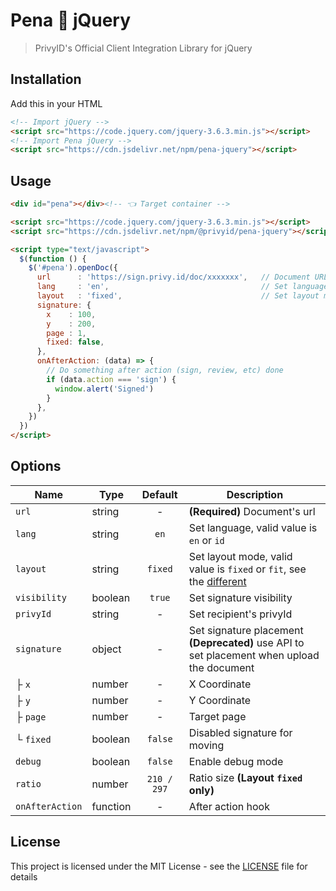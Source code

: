 # Pena 🤍 jQuery

> PrivyID's Official Client Integration Library for jQuery

## Installation

Add this in your HTML

```html
<!-- Import jQuery -->
<script src="https://code.jquery.com/jquery-3.6.3.min.js"></script>
<!-- Import Pena jQuery -->
<script src="https://cdn.jsdelivr.net/npm/pena-jquery"></script>
```

## Usage

```html
<div id="pena"></div><!-- 👈 Target container -->

<script src="https://code.jquery.com/jquery-3.6.3.min.js"></script>
<script src="https://cdn.jsdelivr.net/npm/@privyid/pena-jquery"></script>

<script type="text/javascript">
  $(function () {
    $('#pena').openDoc({
      url      : 'https://sign.privy.id/doc/xxxxxxx',   // Document URL
      lang     : 'en',                                  // Set language, 'en' or 'id'
      layout   : 'fixed',                               // Set layout mode, 'fixed' or 'fit'
      signature: {
        x    : 100,
        y    : 200,
        page : 1,
        fixed: false,
      },
      onAfterAction: (data) => {
        // Do something after action (sign, review, etc) done
        if (data.action === 'sign') {
          window.alert('Signed')
        }
      },
    })
  })
</script>
```

## Options

| Name            | Type     |   Default   | Description                                                                                                  |
|-----------------|----------|:-----------:|--------------------------------------------------------------------------------------------------------------|
| `url`           | string   |      -      | **(Required)** Document's url                                                                                |
| `lang`          | string   |    `en`     | Set language, valid value is `en` or `id`                                                                    |
| `layout`        | string   |   `fixed`   | Set layout mode, valid value is `fixed` or `fit`, see the [different][different]                             |
| `visibility`    | boolean  |   `true`    | Set signature visibility                                                                                     |
| `privyId`       | string   |      -      | Set recipient's privyId                                                                                      |
| `signature`     | object   |      -      | Set signature placement<br/> <strong>(Deprecated)</strong> use API to set placement when upload the document |
| ├ `x`           | number   |      -      | X Coordinate                                                                                                 |
| ├ `y`           | number   |      -      | Y Coordinate                                                                                                 |
| ├ `page`        | number   |      -      | Target page                                                                                                  |
| └ `fixed`       | boolean  |   `false`   | Disabled signature for moving                                                                                |
| `debug`         | boolean  |   `false`   | Enable debug mode                                                                                            |
| `ratio`         | number   | `210 / 297` | Ratio size **(Layout `fixed` only)**                                                                         |
| `onAfterAction` | function |      -      | After action hook                                                                                            |

## License

This project is licensed under the MIT License - see the [LICENSE](/LICENSE) file for details

[different]: ../pena/README.md#layout-fixed-vs-fit
